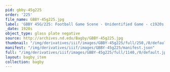 ```yaml
---
pid: gbby-45g225
order: '225'
file_name: GBBY-45g225.jpg
label: 'GBBY 45G/225: Football Game Scene - Unidentified Game - c1920s'
_date: 1920s
object_type: glass plate negative
source: http://archives.nd.edu/Bagby/GBBY-45g225.jpg
thumbnail: "/img/derivatives/iiif/images/GBBY-45g225/full/250,/0/default.jpg"
manifest: "/img/derivatives/iiif/images/GBBY-45g225/manifest.json"
full: "/img/derivatives/iiif/images/GBBY-45g225/full/1140,/0/default.jpg"
layout: bagby_item
collection: bagby
---
```

